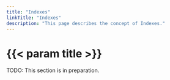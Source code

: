 ```yaml
---
title: "Indexes"
linkTitle: "Indexes"
description: "This page describes the concept of Indexes."
---
```


# {{< param title >}}

TODO: This section is in preparation.
